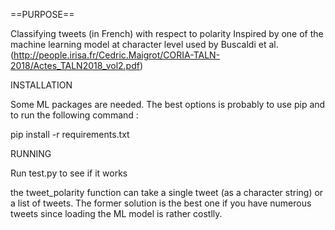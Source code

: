 ==PURPOSE==

Classifying tweets (in French) with respect to polarity
Inspired by one of the machine learning model at character level used by Buscaldi et al. (http://people.irisa.fr/Cedric.Maigrot/CORIA-TALN-2018/Actes_TALN2018_vol2.pdf)

INSTALLATION

Some ML packages are needed. The best options is probably to use pip and to run the following command :

pip install -r requirements.txt

RUNNING

Run test.py to see if it works

the tweet_polarity function can take a single tweet (as a character string) or a list of tweets. The former solution is the best one if you have numerous tweets since loading the ML model is rather costlly.
